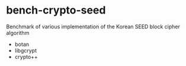 bench-crypto-seed
=================

Benchmark of various implementation of the Korean SEED block cipher algorithm
- botan
- libgcrypt
- crypto++
